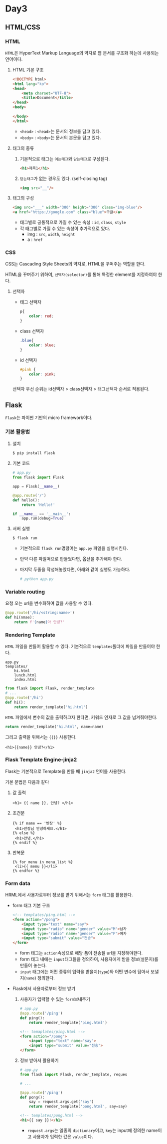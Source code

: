 # Day3

## HTML/CSS

### HTML

`HTML`은 HyperText Markup Language의 약자로 웹 문서를 구조화 하는데 사용되는 언어이다.

1. HTML 기본 구조

   ```html
   <!DOCTYPE html>
   <html lang="ko">
   <head>
       <meta charset="UTF-8">
       <title>Document</title>
   </head>
   <body>
       
   </body>
   </html>
   ```

   * `<head>` : `<head>`는 문서의 정보를 담고 있다.
   * `<body>` : `<body>`는 문서의 본문을 담고 있다.

2. 태그의 종류

   1. 기본적으로 태그는 `여는태그`와 `닫는태그`로 구성된다.

      ```html
      <h1>제목1</h1>
      ```

   2. `닫는태그`가 없는 경우도 있다. (self-closing tag)

      ``` html
      <img src="__"/>
      ```

3. 태그의 구성

   ```html
   <img src="___" width="300" height="300" class="img-blue"/>
   <a href="https://google.com" class="blue">구글</a>
   ```

   * 태그별로 공통적으로 가질 수 있는 속성 : `id`, `class`, `style`
   * 각 태그별로 가질 수 있는 속성이 추가적으로 있다.
     * img : `src`, `width`, `height`
     * a : `href`

###  CSS

CSS는 Cascading Style Sheets의 약자로, HTML을 꾸며주는 역할을 한다.

HTML을 꾸며주기 위하여, `선택자(selector)`를 통해 특정한 element를 지정하여야 한다.

1. 선택자

   * 태그 선택자

     ```css
     p{
         color: red;
     }
     ```

   * class 선택자

     ```css
     .blue{
         color: blue;
     }
     ```

   * id 선택자

     ```css
     #pink {
         color: pink;
     }
     ```

    선택자 우선 순위는 id선택자 > class선택자 > 태그선택자 순서로 적용된다.



## Flask

`Flask`는 파이썬 기반의 micro framework이다.

### 기본 활용법

1. 설치

   ```bash
   $ pip install flask
   ```

2. 기본 코드

   ```python
   # app.py
   from flask import Flask
   
   app = Flask(__name__)
   
   @app.route('/')
   def hello():
       return 'Hello!'
   
   if __name__ == '__main__':
       app.run(debug=True)
   ```

3. 서버 실행

   ```bash
   $ flask run
   ```

   * 기본적으로 `flask run`명령어는 `app.py` 파일을 실행시킨다.

   * 만약 다른 파일며으로 만들었다면, 옵션을 추가해야 한다.

   * 마지막 두줄을 작성해놓았다면, 아래와 같이 실행도 가능하다.

     ``` bash
     # python app.py
     ```



### Variable routing

요청 오는 url을 변수화하여 값을 사용할 수 있다.

```python
@app.route('/hi/<string:name>')
def hi(nmae):
    return f'{name}아 안녕?'
```



### Rendering Template

`HTML` 파일을 만들어 활용할 수 있다. 기본적으로 `templates`폴더에 파일을 만들어야 한다.

```
app.py
templates/
	hi.html
	lunch.html
	index.html
```

```python
from flask import Flask, render_template
# ...
@app.route('/hi')
def hi():
    return render_template('hi.html')
```

`HTML` 파일에서 변수의 값을 출력하고자 한다면, 키워드 인자로 그 값을 넘겨줘야한다.

```python
return render_template('hi.html', name=name)
```

그리고 출력을 위해서는 `{{}}` 사용한다.

```jinja2
<h1>{{name}} 안녕?</h1>
```



### Flask Template Engine-jinja2

Flask는 기본적으로 Template을 만들 때 `jinja2` 언어를 사용한다.

기본 문법은 다음과 같다

1. 값 출력

   ```jinja2
   <h1> {{ name }}, 안녕? </h1>
   ```

2. 조건문

   ```jinja2
   {% if name == '반장' %}
   	<h1>반장님 안녕하세요.</h1>
   {% else %}
   	<h1>안녕.</h1>
   {% endif %}
   ```

3. 반복문

   ``` jinja2
   {% for menu in menu_list %}
   	<li>{{ menu }}</li>
   {% endfor %}
   ```

   

### Form data

HRML에서 사용자로부터 정보를 받기 위해서는 `form` 태그를 활용한다.

* form 태그 기본 구조

  ```html
  <!-- templates/ping.html -->
  <form action="/pong">
      <input type="text" name="say">
      <input type="radio" name="gender" value="M">남자
      <input type="radio" name="gender" value="F">여자
      <input type="submit" value="전송">
  </form>
  ```

  * form 태그는 `action`속성으로 해당 폼이 전송될 url을 지정해야한다.
  * form 태그 내에는 `input`태그들을 정의하여, 사용자에게 받을 정보(설문지)를 만들어 놓는다.
  * `input` 태그에는 어떤 종류의 입력을 받을지(`type`)와 어떤 변수에 담아서 보낼지(`name`) 정의한다.

* Flask에서 사용자로부터 정보 받기

  1. 사용자가 입력할 수 있는 `form`보내주기

     ```python
     # app.py
     @app.route('/ping')
     def ping():
         return render_template('ping.html')
     ```

     ```html
     <!-- temaplates/ping.html -->
     <form action="/pong">
         <input type="text" name="say">
         <input type="submit" value="전송">
     </form>
     ```

  2. 정보 받아서 활용하기

     ```python
     # app.py 
     from flask import Flask, render_template, reques
     
     # ...
     
     @app.route('/ping')
     def pong():
         say = request.args.get('say')
         return render_template('pong.html', say=say)
     ```

     ```html
     <!-- templates/pong.html -->
     <h1>{{ say }}!</h1>
     ```

     * `request.args`는 일종의 `dictionary`이고, `key`는 input에 정의한 name이고 사용자가 입력한 값은 `value`이다.